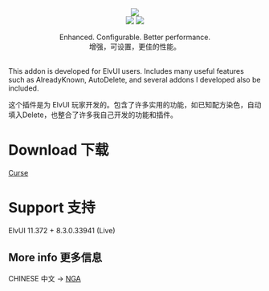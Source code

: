 <div align="center">
<img src="https://github.com/fang2hou/ElvUI_WindTools/blob/master/Title.png?raw=true"/><br>
<img src="https://img.shields.io/badge/ElvUI-11.372-blue.svg?longCache=true&style=for-the-badge"/>
<img src="https://img.shields.io/badge/Version-1.6.3-green.svg?longCache=true&style=for-the-badge"/>

Enhanced. Configurable. Better performance.<br>
增强，可设置，更佳的性能。
</div>

<br>
This addon is developed for ElvUI users. Includes many useful features such as AlreadyKnown, AutoDelete, and several addons I developed also be included.

这个插件是为 ElvUI 玩家开发的。包含了许多实用的功能，如已知配方染色，自动填入Delete，也整合了许多我自己开发的功能和插件。<br>


# Download 下载
[Curse](https://www.curseforge.com/wow/addons/elvui_windtools)

# Support 支持
ElvUI 11.372 + 8.3.0.33941  (Live)

## More info 更多信息
CHINESE 中文 → [NGA](http://bbs.ngacn.cc/read.php?tid=12142815)